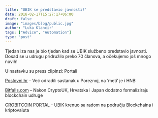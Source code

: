 ```yaml
---
title: "UBIK se predstavio javnosti!"
date: 2018-02-17T15:27:17+06:00
draft: false
image: "images/blog/public.jpg"
author: "Luka Klancir"
tags: ["Advice", "Automation"]
type: "post"
---
```


Tjedan iza nas je bio tjedan kad se UBIK službeno predstavio javnosti. Dosad se u udrugu pridružilo preko 70 članova, a očekujemo još mnogo novih!

U nastavku su press clipinzi:
Portali

[Poslovni.hr](https://www.poslovni.hr/trzista/vec-odradili-sastanak-u-poreznoj-na-meti-je-i-hnb-337638) – Već odradili sastanak u Poreznoj, na ‘meti’ je i HNB

[Bitfalls.com](https://https://bitfalls.com/hr/2018/02/17/cryptouk-croatia-japan-formalize-blockchain-associations/) – Nakon CryptoUK, Hrvatska i Japan dodatno formaliziraju blockchain udruge

[CROBITCOIN PORTAL](https://crobitcoin.com/ubik-aktivno-krenuo-sa-radom-na-podrucju-blockchaina-kriptovaluta/)  - UBIK krenuo sa radom na području Blockchaina i kriptovaluta
